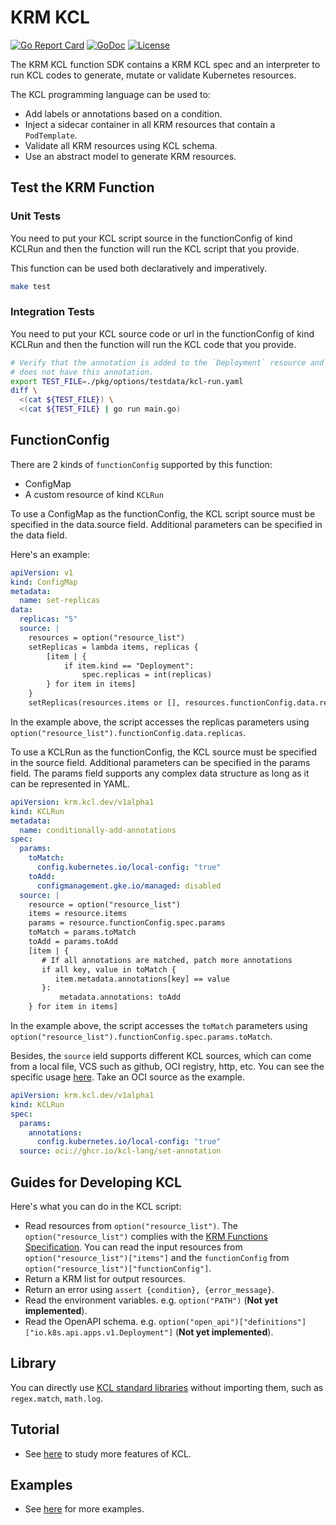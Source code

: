 # KRM KCL

[![Go Report Card](https://goreportcard.com/badge/kcl-lang.io/krm-kcl)](https://goreportcard.com/report/kcl-lang.io/krm-kcl)
[![GoDoc](https://godoc.org/kcl-lang.io/krm-kcl?status.svg)](https://godoc.org/kcl-lang.io/krm-kcl)
[![License](https://img.shields.io/badge/License-Apache%202.0-blue.svg)](https://kcl-lang.io/krm-kcl/blob/main/LICENSE)

The KRM KCL function SDK contains a KRM KCL spec and an interpreter to run KCL codes to generate, mutate or validate Kubernetes resources.

The KCL programming language can be used to:

+ Add labels or annotations based on a condition.
+ Inject a sidecar container in all KRM resources that contain a `PodTemplate`.
+ Validate all KRM resources using KCL schema.
+ Use an abstract model to generate KRM resources.

## Test the KRM Function

### Unit Tests

You need to put your KCL script source in the functionConfig of kind KCLRun and then the function will run the KCL script that you provide.

This function can be used both declaratively and imperatively.

```bash
make test
```

### Integration Tests

You need to put your KCL source code or url in the functionConfig of kind KCLRun and then the function will run the KCL code that you provide.

```bash
# Verify that the annotation is added to the `Deployment` resource and the other resource `Service` 
# does not have this annotation.
export TEST_FILE=./pkg/options/testdata/kcl-run.yaml
diff \
  <(cat ${TEST_FILE}) \
  <(cat ${TEST_FILE} | go run main.go)
```

## FunctionConfig

There are 2 kinds of `functionConfig` supported by this function:

+ ConfigMap
+ A custom resource of kind `KCLRun`

To use a ConfigMap as the functionConfig, the KCL script source must be specified in the data.source field. Additional parameters can be specified in the data field.

Here's an example:

```yaml
apiVersion: v1
kind: ConfigMap
metadata:
  name: set-replicas
data:
  replicas: "5"
  source: |
    resources = option("resource_list")
    setReplicas = lambda items, replicas {
        [item | {
            if item.kind == "Deployment": 
                spec.replicas = int(replicas)
        } for item in items]
    }
    setReplicas(resources.items or [], resources.functionConfig.data.replicas)
```

In the example above, the script accesses the replicas parameters using `option("resource_list").functionConfig.data.replicas`.

To use a KCLRun as the functionConfig, the KCL source must be specified in the source field. Additional parameters can be specified in the params field. The params field supports any complex data structure as long as it can be represented in YAML.

```yaml
apiVersion: krm.kcl.dev/v1alpha1
kind: KCLRun
metadata:
  name: conditionally-add-annotations
spec:
  params:
    toMatch:
      config.kubernetes.io/local-config: "true"
    toAdd:
      configmanagement.gke.io/managed: disabled
  source: |
    resource = option("resource_list")
    items = resource.items
    params = resource.functionConfig.spec.params
    toMatch = params.toMatch
    toAdd = params.toAdd
    [item | {
       # If all annotations are matched, patch more annotations
       if all key, value in toMatch {
          item.metadata.annotations[key] == value
       }:
           metadata.annotations: toAdd
    } for item in items]
```

In the example above, the script accesses the `toMatch` parameters using `option("resource_list").functionConfig.spec.params.toMatch`.

Besides, the `source` ield supports different KCL sources, which can come from a local file, VCS such as github, OCI registry, http, etc. You can see the specific usage [here](./pkg/options/testdata/). Take an OCI source as the example.

```yaml
apiVersion: krm.kcl.dev/v1alpha1
kind: KCLRun
spec:
  params:
    annotations:
      config.kubernetes.io/local-config: "true"
  source: oci://ghcr.io/kcl-lang/set-annotation
```

## Guides for Developing KCL

Here's what you can do in the KCL script:

+ Read resources from `option("resource_list")`. The `option("resource_list")` complies with the [KRM Functions Specification](https://github.com/kubernetes-sigs/kustomize/blob/master/cmd/config/docs/api-conventions/functions-spec.md#krm-functions-specification). You can read the input resources from `option("resource_list")["items"]` and the `functionConfig` from `option("resource_list")["functionConfig"]`.
+ Return a KRM list for output resources.
+ Return an error using `assert {condition}, {error_message}`.
+ Read the environment variables. e.g. `option("PATH")` (**Not yet implemented**).
+ Read the OpenAPI schema. e.g. `option("open_api")["definitions"]["io.k8s.api.apps.v1.Deployment"]` (**Not yet implemented**).

## Library

You can directly use [KCL standard libraries](https://kcl-lang.io/docs/reference/model/overview) without importing them, such as `regex.match`, `math.log`.

## Tutorial

+ See [here](https://kcl-lang.io/docs/reference/lang/tour) to study more features of KCL.

## Examples

+ See [here](./examples/README.md) for more examples.
